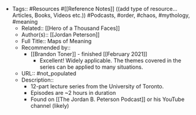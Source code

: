 - Tags:: #Resources #[[Reference Notes]] ((add type of resource... Articles, Books, Videos etc.)) #Podcasts, #order, #chaos, #mythology, #meaning 
    - Related:: [[Hero of a Thousand Faces]]
    - Author(s):: [[Jordan Peterson]]
    - Full Title:: Maps of Meaning
    - Recommended by:: 
        - [[Brandon Toner]] - finished [[February 2021]]
            - Excellent! Widely applicable. The themes covered in the series can be applied to many situations. 
    - URL:: #not_populated
    - Description::
        - 12-part lecture series from the University of Toronto.
        - Episodes are ~2 hours in duration
        - Found on [[The Jordan B. Peterson Podcast]] or his YouTube channel (likely)
